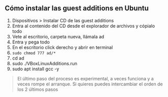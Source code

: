 ## Cómo instalar las guest additions en Ubuntu
1. Dispositivos > Instalar CD de las guest additions
2. Entra al contenido del CD desde el explorador de archivos y cópialo todo
3. Vete al escritorio, carpeta nueva, llámala ad
4. Entra y pega todo
5. En el escritorio click derecho y abrir en terminal
6. `sudo chmod 777 ad/*`
7. cd ad
8. sudo ./VBoxLinuxAdditions.run
9. sudo apt install gcc -y

> El último paso del proceso es experimental, a veces funciona y a veces rompe el arranque. Si quieres puedes intercambiar el orden de los 2 últimos pasos
